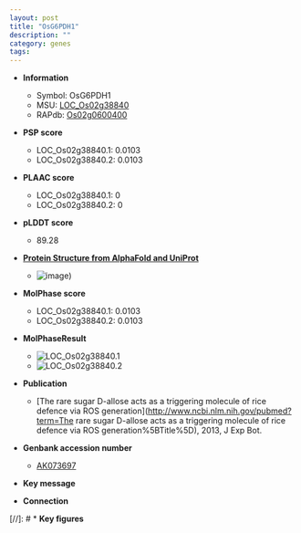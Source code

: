 ```yaml
---
layout: post
title: "OsG6PDH1"
description: ""
category: genes
tags: 
---
```


* **Information**  
    + Symbol: OsG6PDH1  
    + MSU: [LOC_Os02g38840](http://rice.plantbiology.msu.edu/cgi-bin/ORF_infopage.cgi?orf=LOC_Os02g38840)  
    + RAPdb: [Os02g0600400](http://rapdb.dna.affrc.go.jp/viewer/gbrowse_details/irgsp1?name=Os02g0600400)  

* **PSP score**  
    + LOC_Os02g38840.1: 0.0103 
    + LOC_Os02g38840.2: 0.0103 

* **PLAAC score**  
    + LOC_Os02g38840.1: 0 
    + LOC_Os02g38840.2: 0 

* **pLDDT score**
    + 89.28

* **[Protein Structure from AlphaFold and UniProt](https://www.uniprot.org/uniprotkb/Q0DZS9/entry#structure)**
    + ![image](https://ricepsp.github.io/images/Q0/AF-Q0DZS9-F1.png))

* **MolPhase score**
    + LOC_Os02g38840.1: 0.0103
    + LOC_Os02g38840.2: 0.0103

* **MolPhaseResult**
    + ![LOC_Os02g38840.1](https://ricepsp.github.io/pictures/LOC_Os02g/LOC_Os02g38840.1.png)
    + ![LOC_Os02g38840.2](https://ricepsp.github.io/pictures/LOC_Os02g/LOC_Os02g38840.2.png)

* **Publication**  
    + [The rare sugar D-allose acts as a triggering molecule of rice defence via ROS generation](http://www.ncbi.nlm.nih.gov/pubmed?term=The rare sugar D-allose acts as a triggering molecule of rice defence via ROS generation%5BTitle%5D), 2013, J Exp Bot.

* **Genbank accession number**  
    + [AK073697](http://www.ncbi.nlm.nih.gov/nuccore/AK073697)

* **Key message**  

* **Connection**  

[//]: # * **Key figures**  


